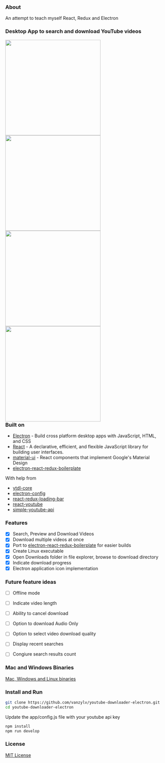 ### About

An attempt to teach myself React, Redux and Electron

### Desktop App to search and download YouTube videos
<div style="float:left">
<img src="https://i.imgur.com/Bj6jZ2k.png" width="300">

<img src="https://i.imgur.com/qOfSE9Q.png" width="300">

<img src="https://i.imgur.com/DMw7Q1T.png" width="300">

<img src="https://i.imgur.com/LSnoz77.png" width="300">


</div>

### Built on

 - [Electron](https://github.com/electron/electron) - Build cross platform desktop apps with JavaScript, HTML, and CSS 
 - [React](https://github.com/facebook/react) - A declarative, efficient, and flexible JavaScript library for building user interfaces.
 - [material-ui](https://github.com/mui-org/material-ui) - React components that implement Google's Material Design
 - [electron-react-redux-boilerplate](https://github.com/jschr/electron-react-redux-boilerplate)

With help from
 - [ytdl-core](https://github.com/fent/node-ytdl-core)
 - [electron-config](https://github.com/sindresorhus/electron-store)
 - [react-redux-loading-bar](https://github.com/mironov/react-redux-loading-bar)
 - [react-youtube](https://github.com/troybetz/react-youtube)
 - [simple-youtube-api](https://github.com/HyperCoder2975/simple-youtube-api)

### Features
 - [x] Search, Preview and Download Videos
 - [x] Download multiple videos at once
 - [x] Port to [electron-react-redux-boilerplate](https://github.com/jschr/electron-react-redux-boilerplate) for easier builds
 - [x] Create Linux executable
 - [x] Open Downloads folder in file explorer, browse to download directory
 - [x] Indicate download progress
 - [x] Electron application icon implementation

 ### Future feature ideas
 - [ ] Offline mode
 - [ ] Indicate video length
 - [ ] Ability to cancel download
 - [ ] Option to download Audio Only
 - [ ] Option to select video download quality
 - [ ] Display recent searches
 - [ ] Congiure search results count
 
 
 

### Mac and Windows Binaries

[Mac, Windows and Linux binaries](https://github.com/vanzylv/youtube-downloader-electron/releases/)

### Install and Run

```bash
git clone https://github.com/vanzylv/youtube-downloader-electron.git
cd youtube-downloader-electron
```

Update the app/config.js file with your youtube api key

```bash
npm install
npm run develop
```

### License
[MIT License](LICENSE)

 
 